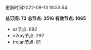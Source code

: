 更新时间2022-09-13 18:53:54

**总订阅: 73**
**总节点: 3516**
**有效节点: 1065**
- ss节点: 692
- v2ray节点: 292
- trojan节点: 81
